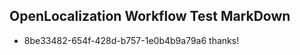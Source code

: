 ## OpenLocalization Workflow Test MarkDown
* 8be33482-654f-428d-b757-1e0b4b9a79a6 thanks!

<!--HONumber=Jul16_HO3-->


